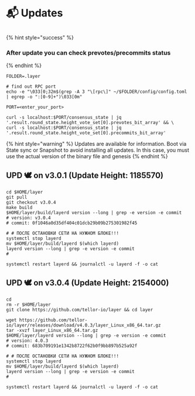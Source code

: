 # 📬 Updates

##

{% hint style="success" %}
### After update you can check prevotes/precommits status
{% endhint %}

```shell
FOLDER=.layer

# find out RPC port
echo -e "\033[0;32m$(grep -A 3 "\[rpc\]" ~/$FOLDER/config/config.toml | egrep -o ":[0-9]+")\033[0m"

PORT=<enter_your_port>

curl -s localhost:$PORT/consensus_state | jq '.result.round_state.height_vote_set[0].prevotes_bit_array' && \
curl -s localhost:$PORT/consensus_state | jq '.result.round_state.height_vote_set[0].precommits_bit_array'
```



{% hint style="warning" %}
Updates are available for information. Boot via State sync or Snapshot to avoid installing all updates. In this case, you must use the actual version of the binary file and genesis
{% endhint %}



## UPD 🕊 on v3.0.1 (Update Height: 1185570)

```shell
cd $HOME/layer
git pull
git checkout v3.0.4
make build
$HOME/layer/build/layerd version --long | grep -e version -e commit
# version: v3.0.4
# commit: 0f1046a0d35df404c01dcb29b09b275301982f45

# # ПОСЛЕ ОСТАНОВКИ СЕТИ НА НУЖНОМ БЛОКЕ!!!
systemctl stop layerd
mv $HOME/layer/build/layerd $(which layerd)
layerd version --long | grep -e version -e commit
#

systemctl restart layerd && journalctl -u layerd -f -o cat
```

## UPD 🕊 on v3.0.4 (Update Height: 2154000)

```shell
cd
rm -r $HOME/layer
git clone https://github.com/tellor-io/layer && cd layer

wget https://github.com/tellor-io/layer/releases/download/v4.0.3/layer_Linux_x86_64.tar.gz
tar -xvzf layer_Linux_x86_64.tar.gz
$HOME/layer/layerd version --long | grep -e version -e commit
# version: 4.0.3
# commit: 683b709191e1342b8722f62b0f9bb897b525a92f

# # ПОСЛЕ ОСТАНОВКИ СЕТИ НА НУЖНОМ БЛОКЕ!!!
systemctl stop layerd
mv $HOME/layer/build/layerd $(which layerd)
layerd version --long | grep -e version -e commit
#

systemctl restart layerd && journalctl -u layerd -f -o cat
```
